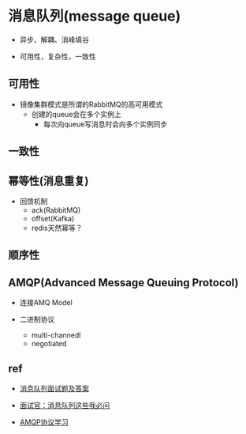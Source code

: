 # 消息队列(message queue)

+ 异步、解耦、消峰填谷

+ 可用性，复杂性，一致性


## 可用性

+ 镜像集群模式是所谓的RabbitMQ的高可用模式
    + 创建的queue会在多个实例上
        + 每次向queue写消息时会向多个实例同步

## 一致性

## 幂等性(消息重复)

+ 回馈机制
    + ack(RabbitMQ)
    + offset(Kafka)
    + redis天然幂等？

## 顺序性

## AMQP(Advanced Message Queuing Protocol)

+ 连接AMQ Model

+ 二进制协议
    + multi-channedl
    + negotiated




## ref

+ [消息队列面试题及答案](https://blog.csdn.net/qq_41701956/article/details/103276267)
+ [面试官：消息队列这些我必问](https://juejin.cn/post/6844904000517570574)

+ [AMQP协议学习](https://zhuanlan.zhihu.com/p/147675691)